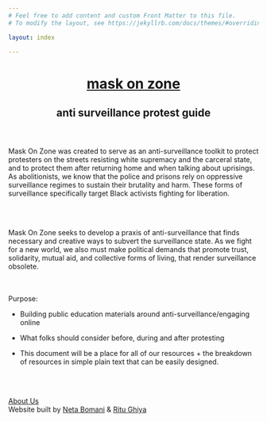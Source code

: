 ```yaml
---
# Feel free to add content and custom Front Matter to this file.
# To modify the layout, see https://jekyllrb.com/docs/themes/#overriding-theme-defaults

layout: index

---
```


<html>


<head>

<meta charset="utf-8" />
<meta http-equiv="x-ua-compatible" content="ie=edge" />
<meta name="viewport" content="width=device-width, initial-scale=1" />

<title> mask on — anti surveillance protest guide </title>

  <link href="{{site.baseurl}}/css/index.css" rel="stylesheet">

</head>

<body class="about" onload="startClock()">

<header>
<div class="mobile-nav header-nav">
<div class="mobile-copy">
<div class="title">

<div class="mask-on">
<h1 class="title"> <a href="{{site.baseurl}}/#">mask on zone</a></h1>
</div>

<div id="clock"> </div>

<div class="mask-on">
<h2 class="subtitle"> anti surveillance protest guide </h2>
</div>

</div>
</div>
</div>
</header>



<div class="protect-yourself-while-you about-copy">
	<div>
	<p><span class="project-title">Mask On Zone</span> was created to serve as an anti-surveillance toolkit to protect protesters on the streets resisting white supremacy and the carceral state, and to protect them after returning home and when talking about uprisings. As abolitionists, we know that the police and prisons rely on oppressive surveillance regimes to sustain their brutality and harm. These forms of surveillance specifically target Black activists fighting for liberation.</p><br><br>

<p><span class="project-title">Mask On Zone</span> seeks to develop a praxis of anti-surveillance that finds necessary and creative ways to subvert the surveillance state. As we fight for a new world, we also must make political demands that promote trust, solidarity, mutual aid, and collective forms of living, that render surveillance obsolete.</p><br><br>

<div class="text-center">Purpose:<br>

- Building public education materials around anti-surveillance/engaging online<br>

- What folks should consider before, during and after protesting<br>

- This document will be a place for all of our resources + the breakdown of resources in simple plain text that can be easily designed.</div><br><br>

</div>

</div>





<footer class="flex-row-footer">
  <a class="button bg" href="/about/">About Us</a>
  <div class="credits">Website built by <a href="https://www.netabomani.com/" target="_blank">Neta Bomani</a> & <a href="https://www.ritu.online/" target="_blank">Ritu Ghiya</a></div>
</footer>


<script src="{{site.baseurl}}/js/clock.js"></script>
<script src="{{site.baseurl}}/js/layout.js"></script>

